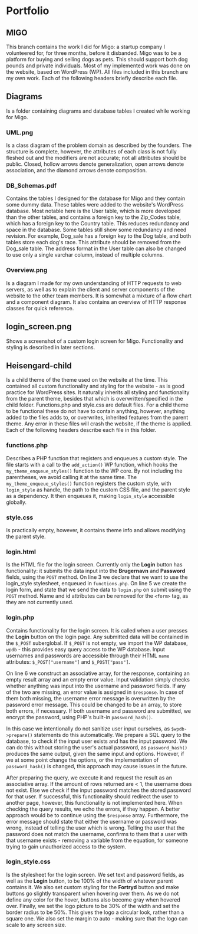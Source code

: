 # Portfolio

## MIGO
This branch contains the work I did for Migo: a startup company I volunteered for, for three months, before it disbanded.
Migo was to be a platform for buying and selling dogs as pets. This should support both dog pounds and private individuals.
Most of my implemented work was done on the website, based on WordPress (WP).
All files included in this branch are my own work.
Each of the following headers briefly describe each file.

## Diagrams
Is a folder containing diagrams and database tables I created while working for Migo.

### UML.png
Is a class diagram of the problem domain as described by the founders.
The structure is complete, however, the attributes of each class is not fully fleshed out and the modifiers are not accurate; not all attributes should be public.
Closed, hollow arrows denote generalization, open arrows denote association, and the diamond arrows denote composition.

### DB_Schemas.pdf
Contains the tables I designed for the database for Migo and they contain some dummy data. These tables were added to the website's WordPress database.
Most notable here is the User table, which is more developed than the other tables, and contains a foreign key to the Zip_Codes table, which has a foreign key to the Country table. This reduces redundancy and space in the database.
Some tables still show some redundancy and need revision. For example, Dog_sale has a foreign key to the Dog table, and both tables store each dog's race. This attribute should be removed from the Dog_sale table. The address format in the User table can also be changed to use only a single varchar column, instead of multiple columns.

### Overview.png
Is a diagram I made for my own understanding of HTTP requests to web servers, as well as to explain the client and server components of the website to the other team members. It is somewhat a mixture of a flow chart and a component diagram. It also contains an overview of HTTP response classes for quick reference.

## login_screen.png
Shows a screenshot of a custom login screen for Migo. Functionality and styling is described in later sections.

## Heisengard-child
Is a child theme of the theme used on the website at the time. This contained all custom functionality and styling for the website - as is good practice for WordPress sites. It naturally inherits all styling and functionality from the parent theme, besides that which is overwritten/specified in the child folder. 
Functions.php and style.css are default files. For a child theme to be functional these do not have to contain anything, however, anything added to the files adds to, or overwrites, inherited features from the parent theme. Any error in these files will crash the website, if the theme is applied.
Each of the following headers describe each file in this folder.

### functions.php
Describes a PHP function that registers and enqueues a custom style. The file starts with a call to the `add_action()` WP function, which hooks the `my_theme_enqueue_styles()` function to the WP core. By not including the parentheses, we avoid calling it at the same time.
The `my_theme_enqueue_styles()` function registers the custom style, with `login_style` as handle, the path to the custom CSS file, and the parent style as a dependency. It then enqueues it, making `login_style` accessible globally.

### style.css
Is practically empty, however, it contains theme info and allows modifying the parent style.

### login.html
Is the HTML file for the login screen. Currently only the **Login** button has functionality: it submits the data input into the **Brugernavn** and **Password** fields, using the `POST` method. 
On line 3 we declare that we want to use the login_style stylesheet, enqueued in `functions.php`.
On line 5 we create the login form, and state that we send the data to `login.php` on submit using the `POST` method.
Name and id attributes can be removed for the `<form>` tag, as they are not currently used.

### login.php
Contains functionality for the login screen. It is called when a user presses the **Login** button on the login page. Any submitted data will be contained in the `$_POST` suberglobal. If `$_POST` is not empty, we import the WP database, `wpdb` - this provides easy query access to the WP database. Input usernames and passwords are accessible through their HTML `name` attributes: `$_POST["username"]` and `$_POST["pass"]`.

On line 6 we construct an associative array, for the response, containing an empty result array and an empty error value. Input validation simply checks whether anything was input into the username and password fields. If any of the two are missing, an error value is assigned in `$response`. In case of them both missing, the username error message is overwritten by the password error message. This could be changed to be an array, to store both errors, if necessary.
If both username and password are submitted, we encrypt the password, using PHP's built-in `password_hash()`.

In this case we intentionally do not sanitize user input ourselves, as `$wpdb->prepare()` statements do this automatically. We prepare a SQL query to the database, to check if the input user exists and has the input password. We can do this without storing the user's actual password, as `password_hash()` produces the same output, given the same input and options. However, if we at some point change the options, or the implementation of `password_hash()` is changed, this approach may cause issues in the future.

After preparing the query, we execute it and request the result as an associative array. If the amount of rows returned are < 1, the username does not exist. Else we check if the input password matches the stored password for that user. If successful, this functionality should redirect the user to another page, however, this functionality is not implemented here. When checking the query results, we echo the errors, if they happen. A better approach would be to continue using the `$response` array. Furthermore, the error message should state that either the username or password was wrong, instead of telling the user which is wrong. Telling the user that the password does not match the username, confirms to them that a user with that username exists - removing a variable from the equation, for someone trying to gain unauthorized access to the system.

### login_style.css
Is the stylesheet for the login screen. We set text and password fields, as well as the **Login** button, to be 100% of the width of whatever parent contains it.
We also set custom styling for the **Fortryd** button and make buttons go slightly transparent when hovering over them. As we do not define any color for the hover, buttons also become gray when hovered over.
Finally, we set the logo picture to be 30% of the width and set the border radius to be 50%. This gives the logo a circular look, rather than a square one. We also set the margin to auto - making sure that the logo can scale to any screen size.
